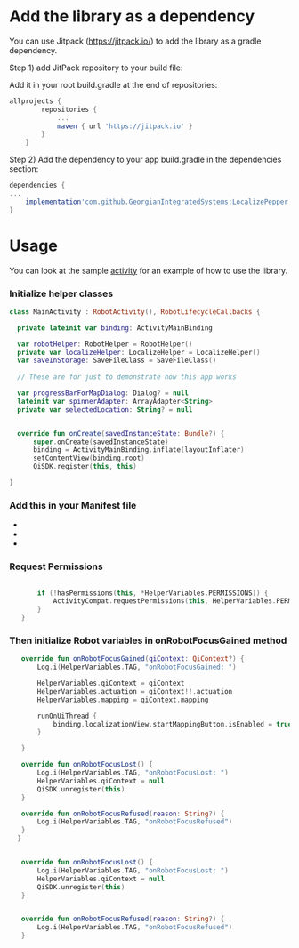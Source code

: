 # Add the library as a dependency
You can use Jitpack (https://jitpack.io/) to add the library as a gradle dependency.

Step 1) add JitPack repository to your build file:

Add it in your root build.gradle at the end of repositories:
```gradle
allprojects {
		repositories {
			...
			maven { url 'https://jitpack.io' }
		}
	}
  ```
Step 2) Add the dependency to your app build.gradle in the dependencies section:

```gradle
dependencies {
...
    implementation'com.github.GeorgianIntegratedSystems:LocalizePepper:v1.0.0'
}
  ```
# Usage
 You can look at the sample [activity](https://github.com/GeorgianIntegratedSystems/LocalizePepper/blob/main/app/src/main/java/ge/android/gis/localizepepper/MainActivity.kt) for an example of how to use the library.
  ### Initialize helper classes
  ``` kotlin 
class MainActivity : RobotActivity(), RobotLifecycleCallbacks {

    private lateinit var binding: ActivityMainBinding

    var robotHelper: RobotHelper = RobotHelper()
    private var localizeHelper: LocalizeHelper = LocalizeHelper()
    var saveInStorage: SaveFileClass = SaveFileClass()
    
    // These are for just to demonstrate how this app works

    var progressBarForMapDialog: Dialog? = null
    lateinit var spinnerAdapter: ArrayAdapter<String>
    private var selectedLocation: String? = null


    override fun onCreate(savedInstanceState: Bundle?) {
        super.onCreate(savedInstanceState)
        binding = ActivityMainBinding.inflate(layoutInflater)
        setContentView(binding.root)
        QiSDK.register(this, this)

}

   ```
### Add this in your Manifest file


+ **<uses-permission android:name="android.permission.INTERNET" />**
+ **<uses-permission android:name="android.permission.READ_EXTERNAL_STORAGE" />**
+ **<uses-permission android:name="android.permission.WRITE_EXTERNAL_STORAGE" />**

### Request Permissions

 ``` kotlin

        if (!hasPermissions(this, *HelperVariables.PERMISSIONS)) {
            ActivityCompat.requestPermissions(this, HelperVariables.PERMISSIONS, HelperVariables.PERMISSION_ALL);
        }
    }

 ```

  ### Then initialize Robot variables in onRobotFocusGained method
 ``` kotlin
    override fun onRobotFocusGained(qiContext: QiContext?) {
        Log.i(HelperVariables.TAG, "onRobotFocusGained: ")

        HelperVariables.qiContext = qiContext
        HelperVariables.actuation = qiContext!!.actuation
        HelperVariables.mapping = qiContext.mapping

        runOnUiThread {
            binding.localizationView.startMappingButton.isEnabled = true
        }

    }

    override fun onRobotFocusLost() {
        Log.i(HelperVariables.TAG, "onRobotFocusLost: ")
        HelperVariables.qiContext = null
        QiSDK.unregister(this)
    }

    override fun onRobotFocusRefused(reason: String?) {
        Log.i(HelperVariables.TAG, "onRobotFocusRefused")
    }
   }
 ```

 ``` kotlin

    override fun onRobotFocusLost() {
        Log.i(HelperVariables.TAG, "onRobotFocusLost: ")
        HelperVariables.qiContext = null
        QiSDK.unregister(this)
    }

 ```

 ``` kotlin

    override fun onRobotFocusRefused(reason: String?) {
        Log.i(HelperVariables.TAG, "onRobotFocusRefused")
    }

 ```
